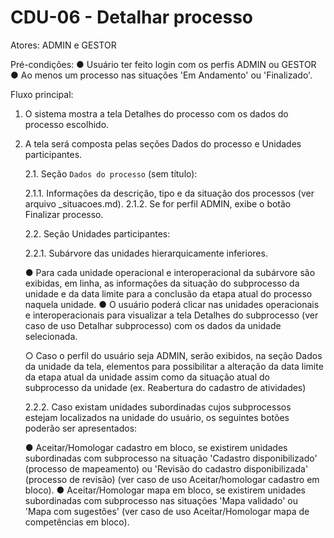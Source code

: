 # CDU-06 - Detalhar processo

Atores: ADMIN e GESTOR

Pré-condições:
● Usuário ter feito login com os perfis ADMIN ou GESTOR
● Ao menos um processo nas situações 'Em Andamento' ou 'Finalizado'.

Fluxo principal:

1. O sistema mostra a tela Detalhes do processo com os dados do processo escolhido.
2. A tela será composta pelas seções Dados do processo e Unidades participantes.

   2.1. Seção `Dados do processo` (sem título):

   2.1.1. Informações da descrição, tipo e da situação dos processos (ver arquivo _situacoes.md).
   2.1.2. Se for perfil ADMIN, exibe o botão Finalizar processo.

   2.2. Seção Unidades participantes:

   2.2.1. Subárvore das unidades hierarquicamente inferiores.

   ● Para cada unidade operacional e interoperacional da subárvore são exibidas, em linha, as informações da situação do
   subprocesso da unidade e da data limite para a conclusão da etapa atual do processo naquela unidade.
   ● O usuário poderá clicar nas unidades operacionais e interoperacionais para visualizar a tela Detalhes do
   subprocesso (ver caso de uso Detalhar subprocesso) com os dados da unidade selecionada.

   ○ Caso o perfil do usuário seja ADMIN, serão exibidos, na seção Dados da unidade da tela, elementos para possibilitar
   a alteração da data limite da etapa atual da unidade assim como da situação atual do subprocesso da unidade (ex.
   Reabertura do cadastro de atividades)

   2.2.2. Caso existam unidades subordinadas cujos subprocessos estejam localizados na unidade do usuário, os seguintes
   botões poderão ser apresentados:

   ● Aceitar/Homologar cadastro em bloco, se existirem unidades subordinadas com subprocesso na situação 'Cadastro
   disponibilizado' (processo de mapeamento) ou 'Revisão do cadastro disponibilizada' (processo de revisão)  (ver caso
   de uso Aceitar/homologar cadastro em bloco).
   ● Aceitar/Homologar mapa em bloco, se existirem unidades subordinadas com subprocesso nas situações 'Mapa validado'
   ou 'Mapa com sugestões' (ver caso de uso Aceitar/Homologar mapa de competências em bloco).